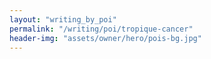 ```yaml
---
layout: "writing_by_poi"
permalink: "/writing/poi/tropique-cancer"
header-img: "assets/owner/hero/pois-bg.jpg"
---
```

